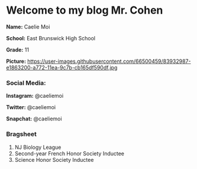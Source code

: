 # Welcome to my blog Mr. Cohen

**Name:** Caelie Moi

**School:** East Brunswick High School

**Grade:** 11

**Picture:** 
https://user-images.githubusercontent.com/66500459/83932987-e1863200-a772-11ea-9c7b-cb165df590df.jpg

### Social Media:

**Instagram:** @caeliemoi

**Twitter:** @caeliemoi

**Snapchat:** @caeliemoi

### Bragsheet
  1. NJ Biology League
  2. Second-year French Honor Society Inductee
  3. Science Honor Society Inductee
